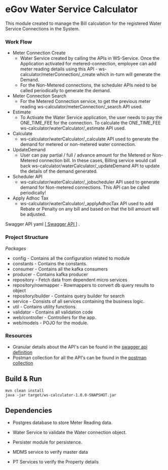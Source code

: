 

# eGov Water Service Calculator



This module created to manage the Bill calculation for the registered Water Service Connections in the System.

### Work Flow
- Meter Connection Create
   - Water Service created by calling the APIs in WS-Service. Once the Application activated for metered-connection, employee can add meter reading details using this API - ws-calculator/meterConnection/_create which in-turn will generate the Demand.
   - For the Non-Metered connections, the scheduler APIs need to be called periodically to generate the demand.
- Meter Connection Search
   - For the Metered Connection service, to get the previous meter reading ws-calculator/meterConnection/_search API used.
- Estimate
   - To Activate the Water Service application, the user needs to pay the ONE_TIME_FEE for the connection. To calculate the ONE_TIME_FEE ws-calculator/waterCalculator/_estimate API used.
- Calculate
   - ws-calculator/waterCalculator/_calculate API used to generate the demand for metered or non-metered water connection.
- UpdateDemand
   - User can pay partial / full / advance amount for the Metered or Non-Metered connection bill. In these cases, Billing service would call back ws-calculator/waterCalculator/_updateDemand API to update the details of the demand generated.
- Scheduler API
   - ws-calculator/waterCalculator/_jobscheduler API used to generate demand for Non-metered connections. This API can be called periodically!
- Apply Adhoc Tax
   - ws-calculator/waterCalculator/_applyAdhocTax API used to add Rebate or Penalty on any bill and based on that the bill amount will be adjusted.
   
Swagger API yaml [[ Swagger API ](https://app.swaggerhub.com/apis/egov-foundation/Water-Sewerage-1.0/1.0.0#/free)] .


### Project Structure 
*Packages*
 - config - Contains all the configuration related to module
 - constants - Contains the constants.
 - consumer - Contains all the kafka consumers
 - producer - Contains kafka producer
 - repository - Fetch data from dependent micro services
 - repository/rowmapper - Rowmappers to convert db query results to object
 - repository/builder - Contains query builder for search
 - service - Consists of all services containing the business logic.
 - util - Contains utility functions.
 - validator - Contains all validation code
 - web/controller - Controllers for the app.
 - web/models - POJO for the module.
 
### Resources
- Granular details about the API's can be found in the [swagger api definition](https://app.swaggerhub.com/apis/egov-foundation/Water-Sewerage-1.0/1.0.0#/free)
- Postman collection for all the API's can be found in the [postman collection](ws-calculator-postman.json)


## Build & Run


    mvn clean install
    java -jar target/ws-calculator-1.0.0-SNAPSHOT.jar


## Dependencies


- Postgres database to store Meter Reading data.

- Water Service to validate the Water connection object.

- Persister module for persistence.

- MDMS service to verify master data

- PT Services to verify the Property details
